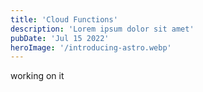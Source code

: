 ```yaml
---
title: 'Cloud Functions'
description: 'Lorem ipsum dolor sit amet'
pubDate: 'Jul 15 2022'
heroImage: '/introducing-astro.webp'
---
```


working on it